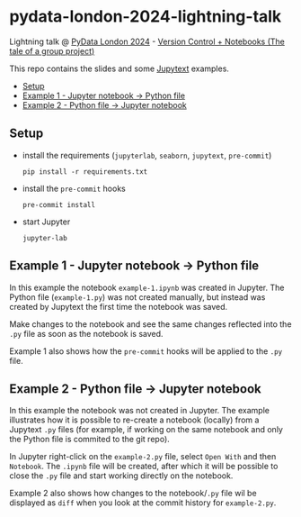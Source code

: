 # pydata-london-2024-lightning-talk
Lightning talk @ [PyData London 2024](https://pydata.org/london2024/home) - [Version Control + Notebooks (The tale of a group project)](https://london2024.pydata.org/cfp/talk/MXMELB/)

This repo contains the slides and some [Jupytext](https://github.com/mwouts/jupytext) examples.

- [Setup](#setup)
- [Example 1 - Jupyter notebook -> Python file](#example-1---jupyter-notebook---python-file)
- [Example 2 - Python file -> Jupyter notebook](#example-2---python-file---jupyter-notebook)

## Setup

- install the requirements (`jupyterlab`, `seaborn`, `jupytext`, `pre-commit`)
    ```shell
    pip install -r requirements.txt
    ```
- install the `pre-commit` hooks
    ```shell
    pre-commit install
    ```
- start Jupyter
    ```shell
    jupyter-lab
    ```

## Example 1 - Jupyter notebook -> Python file

In this example the notebook `example-1.ipynb` was created in Jupyter. The Python file (`example-1.py`) was not created manually, but instead was created by Jupytext the first time the notebook was saved.

Make changes to the notebook and see the same changes reflected into the `.py` file as soon as the notebook is saved.

Example 1 also shows how the `pre-commit` hooks will be applied to the `.py` file.

## Example 2 - Python file -> Jupyter notebook

In this example the notebook was not created in Jupyter. The example illustrates how it is possible to re-create a notebook (locally) from a Jupytext `.py` files (for example, if working on the same notebook and only the Python file is commited to the git repo).

In Jupyter right-click on the `example-2.py` file, select `Open With` and then `Notebook`. The `.ipynb` file will be created, after which it will be possible to close the `.py` file and start working directly on the notebook.

Example 2 also shows how changes to the notebook/`.py` file wil be displayed as `diff` when you look at the commit history for `example-2.py`.
